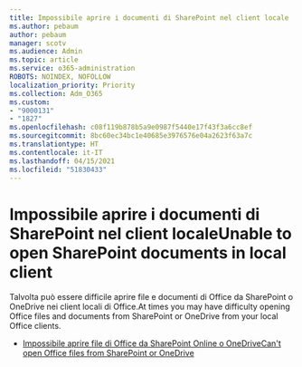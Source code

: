 ```yaml
---
title: Impossibile aprire i documenti di SharePoint nel client locale
ms.author: pebaum
author: pebaum
manager: scotv
ms.audience: Admin
ms.topic: article
ms.service: o365-administration
ROBOTS: NOINDEX, NOFOLLOW
localization_priority: Priority
ms.collection: Adm_O365
ms.custom:
- "9000131"
- "1827"
ms.openlocfilehash: c08f119b878b5a9e0987f5440e17f43f3a6cc8ef
ms.sourcegitcommit: 8bc60ec34bc1e40685e3976576e04a2623f63a7c
ms.translationtype: HT
ms.contentlocale: it-IT
ms.lasthandoff: 04/15/2021
ms.locfileid: "51830433"
---
```

# <a name="unable-to-open-sharepoint-documents-in-local-client"></a><span data-ttu-id="96bf2-102">Impossibile aprire i documenti di SharePoint nel client locale</span><span class="sxs-lookup"><span data-stu-id="96bf2-102">Unable to open SharePoint documents in local client</span></span>

<span data-ttu-id="96bf2-103">Talvolta può essere difficile aprire file e documenti di Office da SharePoint o OneDrive nei client locali di Office.</span><span class="sxs-lookup"><span data-stu-id="96bf2-103">At times you may have difficulty opening Office files and documents from SharePoint or OneDrive from your local Office clients.</span></span>

- [<span data-ttu-id="96bf2-104">Impossibile aprire file di Office da SharePoint Online o OneDrive</span><span class="sxs-lookup"><span data-stu-id="96bf2-104">Can't open Office files from SharePoint or OneDrive</span></span>](https://docs.microsoft.com/sharepoint/troubleshoot/administration/cant-open-office-files)
